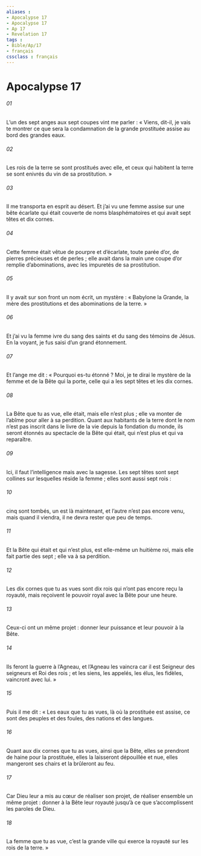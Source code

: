 ```yaml
---
aliases : 
- Apocalypse 17
- Apocalypse 17
- Ap 17
- Revelation 17
tags : 
- Bible/Ap/17
- français
cssclass : français
---
```


# Apocalypse 17

###### 01
L’un des sept anges aux sept coupes vint me parler : « Viens, dit-il, je vais te montrer ce que sera la condamnation de la grande prostituée assise au bord des grandes eaux.
###### 02
Les rois de la terre se sont prostitués avec elle, et ceux qui habitent la terre se sont enivrés du vin de sa prostitution. »
###### 03
Il me transporta en esprit au désert.
Et j’ai vu une femme assise sur une bête écarlate qui était couverte de noms blasphématoires et qui avait sept têtes et dix cornes.
###### 04
Cette femme était vêtue de pourpre et d’écarlate, toute parée d’or, de pierres précieuses et de perles ; elle avait dans la main une coupe d’or remplie d’abominations, avec les impuretés de sa prostitution.
###### 05
Il y avait sur son front un nom écrit, un mystère : « Babylone la Grande, la mère des prostitutions et des abominations de la terre. »
###### 06
Et j’ai vu la femme ivre du sang des saints et du sang des témoins de Jésus. En la voyant, je fus saisi d’un grand étonnement.
###### 07
Et l’ange me dit : « Pourquoi es-tu étonné ? Moi, je te dirai le mystère de la femme et de la Bête qui la porte, celle qui a les sept têtes et les dix cornes.
###### 08
La Bête que tu as vue, elle était, mais elle n’est plus ; elle va monter de l’abîme pour aller à sa perdition. Quant aux habitants de la terre dont le nom n’est pas inscrit dans le livre de la vie depuis la fondation du monde, ils seront étonnés au spectacle de la Bête qui était, qui n’est plus et qui va reparaître.
###### 09
Ici, il faut l’intelligence mais avec la sagesse. Les sept têtes sont sept collines sur lesquelles réside la femme ; elles sont aussi sept rois :
###### 10
cinq sont tombés, un est là maintenant, et l’autre n’est pas encore venu, mais quand il viendra, il ne devra rester que peu de temps.
###### 11
Et la Bête qui était et qui n’est plus, est elle-même un huitième roi, mais elle fait partie des sept ; elle va à sa perdition.
###### 12
Les dix cornes que tu as vues sont dix rois qui n’ont pas encore reçu la royauté, mais reçoivent le pouvoir royal avec la Bête pour une heure.
###### 13
Ceux-ci ont un même projet : donner leur puissance et leur pouvoir à la Bête.
###### 14
Ils feront la guerre à l’Agneau, et l’Agneau les vaincra car il est Seigneur des seigneurs et Roi des rois ; et les siens, les appelés, les élus, les fidèles, vaincront avec lui. »
###### 15
Puis il me dit : « Les eaux que tu as vues, là où la prostituée est assise, ce sont des peuples et des foules, des nations et des langues.
###### 16
Quant aux dix cornes que tu as vues, ainsi que la Bête, elles se prendront de haine pour la prostituée, elles la laisseront dépouillée et nue, elles mangeront ses chairs et la brûleront au feu.
###### 17
Car Dieu leur a mis au cœur de réaliser son projet, de réaliser ensemble un même projet : donner à la Bête leur royauté jusqu’à ce que s’accomplissent les paroles de Dieu.
###### 18
La femme que tu as vue, c’est la grande ville qui exerce la royauté sur les rois de la terre. »
